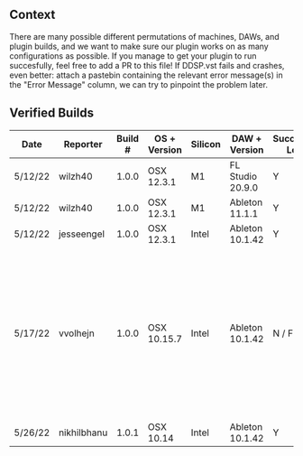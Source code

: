 ## Context
There are many possible different permutations of machines, DAWs, and plugin builds, and we want to make sure our plugin works on as many configurations as possible.
If you manage to get your plugin to run succesfully, feel free to add a PR to this file! If DDSP.vst fails and crashes, even better: attach a pastebin containing the relevant error message(s) in the "Error Message" column, we can try to pinpoint the problem later. 

## Verified Builds

| Date    | Reporter    | Build #   |  OS + Version | Silicon | DAW + Version    | Successful Load | Error Message |
|---------|-------------|-----------|--------------|---------|------------------|-----------------|---------------|
| 5/12/22 | wilzh40     | 1.0.0 | OSX 12.3.1   | M1      | FL Studio 20.9.0 | Y               | N/A           |
| 5/12/22 | wilzh40     | 1.0.0 | OSX 12.3.1   | M1      | Ableton 11.1.1   | Y               | N/A           |
| 5/12/22 | jesseengel  | 1.0.0 | OSX 12.3.1   | Intel   | Ableton 10.1.42  | Y               | N/A           |
| 5/17/22 | vvolhejn    | 1.0.0 | OSX 10.15.7  | Intel   | Ableton 10.1.42  | N / Fixed!               | "Failed to create the Audio Unit "DDSP effect." This Audio Unit plug-in could not be opened."  [#5](https://github.com/magenta/ddsp-vst/issues/5)         |
| 5/26/22 | nikhilbhanu  | 1.0.1 | OSX 10.14   | Intel   | Ableton 10.1.42  | Y               | N/A           |

